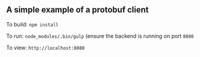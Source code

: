 ## A simple example of a protobuf client

To build: ```npm install```

To run: ```node_modules/.bin/gulp``` (ensure the backend is running on port ```8080```

To view: ```http://localhost:8080```
